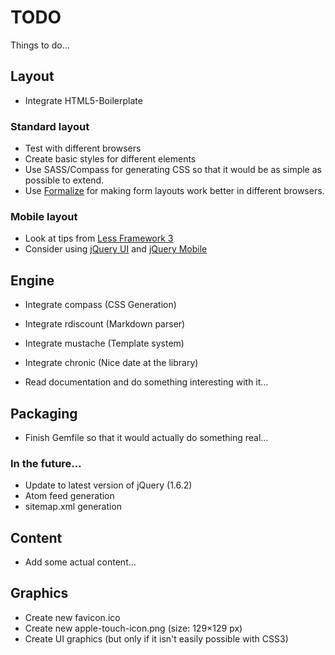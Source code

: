 # TODO

Things to do…

## Layout

* Integrate HTML5-Boilerplate

### Standard layout

* Test with different browsers
* Create basic styles for different elements
* Use SASS/Compass for generating CSS so that it would be as simple as possible to extend.
* Use [Formalize](https://github.com/nathansmith/formalize) for making form layouts work better in different browsers.


### Mobile layout

* Look at tips from [Less Framework 3](http://lessframework.com/)
* Consider using [jQuery UI](https://github.com/jquery/jquery-ui) and [jQuery Mobile](https://github.com/jquery/jquery-mobile)



## Engine

* Integrate compass (CSS Generation)
* Integrate rdiscount (Markdown parser)
* Integrate mustache (Template system)
* Integrate chronic (Nice date at the library)

* Read documentation and do something interesting with it…


## Packaging

* Finish Gemfile so that it would actually do something real…



### In the future…

* Update to latest version of jQuery (1.6.2)
* Atom feed generation
* sitemap.xml generation



## Content

* Add some actual content…


## Graphics

* Create new favicon.ico
* Create new apple-touch-icon.png (size: 129×129 px)
* Create UI graphics (but only if it isn't easily possible with CSS3)

